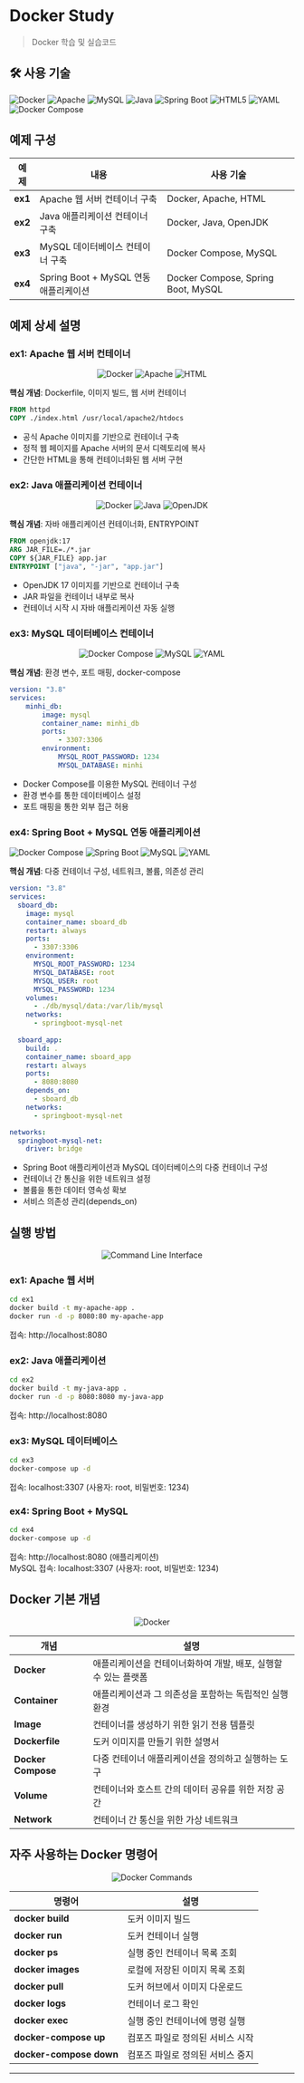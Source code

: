 # Docker Study
> Docker 학습 및 실습코드

<h2>🛠 사용 기술</h2>
<div align="left">
  <img src="https://img.shields.io/badge/Docker-2496ED?style=for-the-badge&logo=docker&logoColor=white" alt="Docker" />
  <img src="https://img.shields.io/badge/Apache-D22128?style=for-the-badge&logo=Apache&logoColor=white" alt="Apache" />
  <img src="https://img.shields.io/badge/MySQL-4479A1?style=for-the-badge&logo=mysql&logoColor=white" alt="MySQL" />
  <img src="https://img.shields.io/badge/Java-007396?style=for-the-badge&logo=openjdk&logoColor=white" alt="Java" />
  <img src="https://img.shields.io/badge/Spring Boot-6DB33F?style=for-the-badge&logo=Spring Boot&logoColor=white" alt="Spring Boot">
  <img src="https://img.shields.io/badge/HTML5-E34F26?style=for-the-badge&logo=html5&logoColor=white" alt="HTML5" />
  <img src="https://img.shields.io/badge/YAML-CB171E?style=for-the-badge&logo=yaml&logoColor=white" alt="YAML" />
  <img src="https://img.shields.io/badge/Docker Compose-2496ED?style=for-the-badge&logo=docker&logoColor=white" alt="Docker Compose" />
</div>

## 예제 구성

| 예제   | 내용                                 | 사용 기술                      |
|--------|--------------------------------------|-------------------------------|
| **ex1** | Apache 웹 서버 컨테이너 구축         | Docker, Apache, HTML         |
| **ex2** | Java 애플리케이션 컨테이너 구축      | Docker, Java, OpenJDK        |
| **ex3** | MySQL 데이터베이스 컨테이너 구축     | Docker Compose, MySQL        |
| **ex4** | Spring Boot + MySQL 연동 애플리케이션| Docker Compose, Spring Boot, MySQL |

## 예제 상세 설명

### ex1: Apache 웹 서버 컨테이너
<div align="center">
  <img src="https://img.shields.io/badge/Docker-2496ED?style=flat-square&logo=docker&logoColor=white" alt="Docker" />
  <img src="https://img.shields.io/badge/Apache-D22128?style=flat-square&logo=Apache&logoColor=white" alt="Apache" />
  <img src="https://img.shields.io/badge/HTML-E34F26?style=flat-square&logo=html5&logoColor=white" alt="HTML" />
</div>

**핵심 개념**: Dockerfile, 이미지 빌드, 웹 서버 컨테이너

```dockerfile
FROM httpd
COPY ./index.html /usr/local/apache2/htdocs
```
- 공식 Apache 이미지를 기반으로 컨테이너 구축
- 정적 웹 페이지를 Apache 서버의 문서 디렉토리에 복사
- 간단한 HTML을 통해 컨테이너화된 웹 서버 구현

### ex2: Java 애플리케이션 컨테이너
<div align="center">
  <img src="https://img.shields.io/badge/Docker-2496ED?style=flat-square&logo=docker&logoColor=white" alt="Docker" />
  <img src="https://img.shields.io/badge/Java-007396?style=flat-square&logo=openjdk&logoColor=white" alt="Java" />
  <img src="https://img.shields.io/badge/OpenJDK-ED8B00?style=flat-square&logo=openjdk&logoColor=white" alt="OpenJDK" />
</div>

**핵심 개념**: 자바 애플리케이션 컨테이너화, ENTRYPOINT

```dockerfile
FROM openjdk:17
ARG JAR_FILE=./*.jar
COPY ${JAR_FILE} app.jar
ENTRYPOINT ["java", "-jar", "app.jar"]
```
- OpenJDK 17 이미지를 기반으로 컨테이너 구축
- JAR 파일을 컨테이너 내부로 복사
- 컨테이너 시작 시 자바 애플리케이션 자동 실행

### ex3: MySQL 데이터베이스 컨테이너
<div align="center">
  <img src="https://img.shields.io/badge/Docker Compose-2496ED?style=flat-square&logo=docker&logoColor=white" alt="Docker Compose" />
  <img src="https://img.shields.io/badge/MySQL-4479A1?style=flat-square&logo=mysql&logoColor=white" alt="MySQL" />
  <img src="https://img.shields.io/badge/YAML-CB171E?style=flat-square&logo=yaml&logoColor=white" alt="YAML" />
</div>

**핵심 개념**: 환경 변수, 포트 매핑, docker-compose

```yaml
version: "3.8"
services: 
    minhi_db:
        image: mysql
        container_name: minhi_db
        ports:
            - 3307:3306
        environment:
            MYSQL_ROOT_PASSWORD: 1234
            MYSQL_DATABASE: minhi
```
- Docker Compose를 이용한 MySQL 컨테이너 구성
- 환경 변수를 통한 데이터베이스 설정
- 포트 매핑을 통한 외부 접근 허용

### ex4: Spring Boot + MySQL 연동 애플리케이션
<div align="left">
  <img src="https://img.shields.io/badge/Docker Compose-2496ED?style=flat-square&logo=docker&logoColor=white" alt="Docker Compose" />
  <img src="https://img.shields.io/badge/Spring Boot-6DB33F?style=flat-square&logo=Spring Boot&logoColor=white" alt="Spring Boot">
  <img src="https://img.shields.io/badge/MySQL-4479A1?style=flat-square&logo=mysql&logoColor=white" alt="MySQL" />
  <img src="https://img.shields.io/badge/YAML-CB171E?style=flat-square&logo=yaml&logoColor=white" alt="YAML" />
</div>

**핵심 개념**: 다중 컨테이너 구성, 네트워크, 볼륨, 의존성 관리

```yaml
version: "3.8"
services:
  sboard_db:
    image: mysql
    container_name: sboard_db
    restart: always
    ports:
      - 3307:3306
    environment:
      MYSQL_ROOT_PASSWORD: 1234
      MYSQL_DATABASE: root
      MYSQL_USER: root
      MYSQL_PASSWORD: 1234
    volumes:
      - ./db/mysql/data:/var/lib/mysql
    networks:
      - springboot-mysql-net
  
  sboard_app:
    build: .
    container_name: sboard_app
    restart: always
    ports:
      - 8080:8080
    depends_on:
      - sboard_db
    networks:
      - springboot-mysql-net

networks:
  springboot-mysql-net:
    driver: bridge
```
- Spring Boot 애플리케이션과 MySQL 데이터베이스의 다중 컨테이너 구성
- 컨테이너 간 통신을 위한 네트워크 설정
- 볼륨을 통한 데이터 영속성 확보
- 서비스 의존성 관리(depends_on)

## 실행 방법

<div align="center">
  <img src="https://img.shields.io/badge/CLI-4D4D4D?style=for-the-badge&logo=windows%20terminal&logoColor=white" alt="Command Line Interface" />
</div>

### ex1: Apache 웹 서버
```bash
cd ex1
docker build -t my-apache-app .
docker run -d -p 8080:80 my-apache-app
```
접속: http://localhost:8080

### ex2: Java 애플리케이션
```bash
cd ex2
docker build -t my-java-app .
docker run -d -p 8080:8080 my-java-app
```
접속: http://localhost:8080

### ex3: MySQL 데이터베이스
```bash
cd ex3
docker-compose up -d
```
접속: localhost:3307 (사용자: root, 비밀번호: 1234)

### ex4: Spring Boot + MySQL
```bash
cd ex4
docker-compose up -d
```
접속: http://localhost:8080 (애플리케이션)  
MySQL 접속: localhost:3307 (사용자: root, 비밀번호: 1234)

## Docker 기본 개념

<div align="center">
  <img src="https://img.shields.io/badge/Docker-2496ED?style=for-the-badge&logo=docker&logoColor=white" alt="Docker" />
</div>

| 개념 | 설명 |
|------|------|
| **Docker** | 애플리케이션을 컨테이너화하여 개발, 배포, 실행할 수 있는 플랫폼 |
| **Container** | 애플리케이션과 그 의존성을 포함하는 독립적인 실행 환경 |
| **Image** | 컨테이너를 생성하기 위한 읽기 전용 템플릿 |
| **Dockerfile** | 도커 이미지를 만들기 위한 설명서 |
| **Docker Compose** | 다중 컨테이너 애플리케이션을 정의하고 실행하는 도구 |
| **Volume** | 컨테이너와 호스트 간의 데이터 공유를 위한 저장 공간 |
| **Network** | 컨테이너 간 통신을 위한 가상 네트워크 |

## 자주 사용하는 Docker 명령어

<div align="center">
  <img src="https://img.shields.io/badge/Docker Commands-2496ED?style=for-the-badge&logo=docker&logoColor=white" alt="Docker Commands" />
</div>

| 명령어 | 설명 |
|--------|------|
| **docker build** | 도커 이미지 빌드 |
| **docker run** | 도커 컨테이너 실행 |
| **docker ps** | 실행 중인 컨테이너 목록 조회 |
| **docker images** | 로컬에 저장된 이미지 목록 조회 |
| **docker pull** | 도커 허브에서 이미지 다운로드 |
| **docker logs** | 컨테이너 로그 확인 |
| **docker exec** | 실행 중인 컨테이너에 명령 실행 |
| **docker-compose up** | 컴포즈 파일로 정의된 서비스 시작 |
| **docker-compose down** | 컴포즈 파일로 정의된 서비스 중지 |

---
